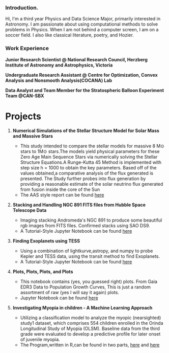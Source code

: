 
### Introduction.
Hi, I'm a third year Physics and Data Science Major, primarily interested in Astronomy. I am passionate about using computational methods to solve problems in Physics. When I am not behind a computer screen, I am on a soccer field.
I also like classical literature, poetry, and Hozier.


### Work Experience
**Junior Research Scientist @ National Research Council, Herzberg Institute of Astronomy and Astrophysics, Victoria**

**Undergraduate Research Assistant @ Centre for Optimization, Convex Analysis and Nonsmooth Analysis(COCANA) Lab**

**Data Analyst and Team Member for the Stratospheric Balloon Experiment Team @CAN-SBX**

# Projects
1. **Numerical Simulations of the Stellar Structure Model for Solar Mass and Massive Stars**
   - This study intended to compare the stellar models for massive 8 M⊙ stars to 1M⊙ stars.The models
     yield physical parameters for these Zero Age Main Sequence Stars via numerically solving the Stellar
Structure Equations.A Runge-Kutta 45 Method is implemented with step size h = 1000 to obtain the
key parameters. Based 
off of the values obtained,a comparative analysis of the flux generated is presented. The Study further
probes into flux generation by providing a reasonable estimate of the solar neutrino flux generated
from fusion inside the core of the Sun
   - The AAS style report can be found [here](https://www.overleaf.com/read/hxpqkghqzycq#fbf443)
1. **Stacking and Handling NGC 891 FITS files from Hubble Space Telescope Data**
   -  Imaging stacking Andromeda's NGC 891 to produce some beautiful rgb images from FITS files. Confirmed stacks using SAO DS9.
   - A Tutorial-Style Jupyter Notebook can be found [here](https://github.com/wasnaqvi/Projects/blob/e8f102bee628d42406da7042044751cf4f78ed64/Astronomy/FITS_Handling_and_Stacking.ipynb)
     
2. **Finding Exoplanets using TESS**
   - Using a combination of lightkurve,astropy, and numpy to probe Kepler and TESS data, using the transit method to find Exoplanets.
   - A Tutorial-Style Jupyter Notebook can be found [here](https://github.com/wasnaqvi/Projects/blob/f85bf1c755b30397f9e87ca8d69ead7c4f96bb33/Astronomy/Finding_Exoplanets%20(1).ipynb)

3. **Plots, Plots, Plots, and Plots**
   - This notebook contains (yes, you guessed right) plots. From Gaia EDR3 Data to Population Growth Curves, This is just a random assortment of raw (yes I will say it again) plots.
   - Jupyter Notebook can be found [here](https://github.com/wasnaqvi/Projects/tree/0c6010eb5ecb9215ce9f61cc53966a44fd37dd6c/Misc)

4. **Investigating Myopia in children - A Machine Learning Approach**
   - Utilizing a classification model to analyze the myopic (nearsighted) study1 dataset, which comprises 554 children enrolled in the Orinda Longitudinal Study of Myopia (OLSM). Baseline data from the third grade were evaluated to develop a predictive profile for later onset of juvenile myopia.
   - The Program,written in R,can be found in two parts, [here](https://github.com/wasnaqvi/Projects/tree/f85bf1c755b30397f9e87ca8d69ead7c4f96bb33/Machine%20Learning) and [here](https://github.com/wasnaqvi/Projects/blob/f85bf1c755b30397f9e87ca8d69ead7c4f96bb33/Machine%20Learning/Myopic_Study%2BSalary_Analysis.Rmd)
   

   

